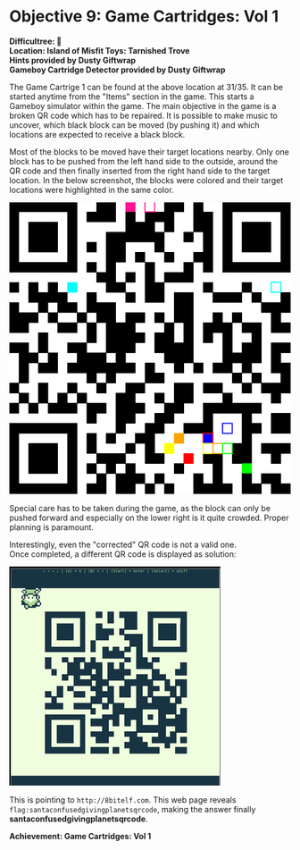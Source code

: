 # Objective 9: Game Cartridges: Vol 1
**Difficultree: 🎄**  
**Location: Island of Misfit Toys: Tarnished Trove**  
**Hints provided by Dusty Giftwrap**  
**Gameboy Cartridge Detector provided by Dusty Giftwrap**

The Game Cartrige 1 can be found at the above location at 31/35.
It can be started anytime from the "Items" section in the game.
This starts a Gameboy simulator within the game.
The main objective in the game is a broken QR code which has to be repaired.
It is possible to make music to uncover, which black block can be moved (by pushing it) and which locations are expected to receive a black block.

Most of the blocks to be moved have their target locations nearby. Only one block has to be pushed from the left hand side to the outside, around the QR code and then finally inserted from the right hand side to the target location.
In the below screenshot, the blocks were colored and their target locations were highlighted in the same color.

![QR Code](game-qr.png)

Special care has to be taken during the game, as the block can only be pushed forward and especially on the lower right is it quite crowded. Proper planning is paramount.

Interestingly, even the "corrected" QR code is not a valid one.  
Once completed,  a different QR code is displayed as solution:

![QR Code](qr-code.png)

This is pointing to `http://8bitelf.com`. This web page reveals `flag:santaconfusedgivingplanetsqrcode`, making the answer finally **santaconfusedgivingplanetsqrcode**.

**Achievement: Game Cartridges: Vol 1**
<!--stackedit_data:
eyJoaXN0b3J5IjpbMTkwMDc0NDkzOCwxMzgyMjk3MTM2LDIxMD
cxMTk3OSwyMTEyOTUzOTgsLTIwNTg4MTMzNTQsLTIwMTAxOTI2
M119
-->
